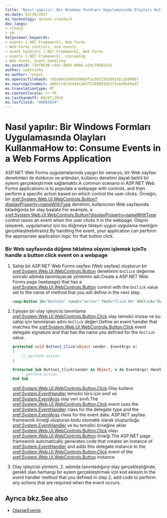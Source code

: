 ```yaml
---
title: 'Nasıl yapılır: Bir Windows Formları Uygulamasında Olayları Kullanma'
ms.date: 03/30/2017
ms.technology: dotnet-standard
dev_langs:
- csharp
- vb
helpviewer_keywords:
- events [.NET Framework], Web Forms
- Web Forms controls, and events
- event handlers [.NET Framework], Web Forms
- events [.NET Framework], consuming
- Web Forms, event handling
ms.assetid: 73bf8638-c4ec-4069-b0bb-a1dc79b92e32
author: rpetrusha
ms.author: ronpet
ms.openlocfilehash: c03ab0e1d493d9669f1e3821393d41d1c1b89867
ms.sourcegitcommit: a885cc8c3e444ca6471348893d5373c6e9e49a47
ms.translationtype: MT
ms.contentlocale: tr-TR
ms.lasthandoff: 09/07/2018
ms.locfileid: "44063634"
---
```

# <a name="how-to-consume-events-in-a-web-forms-application"></a><span data-ttu-id="27169-102">Nasıl yapılır: Bir Windows Formları Uygulamasında Olayları Kullanma</span><span class="sxs-lookup"><span data-stu-id="27169-102">How to: Consume Events in a Web Forms Application</span></span>
<span data-ttu-id="27169-103">ASP.NET Web Forms uygulamalarında yaygın bir senaryo, bir Web sayfası denetimleri ile doldurun ve ardından, kullanıcı denetimi dayalı belirli bir eylemi gerçekleştirmek sağlamaktır.</span><span class="sxs-lookup"><span data-stu-id="27169-103">A common scenario in ASP.NET Web Forms applications is to populate a webpage with controls, and then perform a specific action based on which control the user clicks.</span></span> <span data-ttu-id="27169-104">Örneğin, bir <xref:System.Web.UI.WebControls.Button?displayProperty=nameWithType> denetimi, kullanıcının Web sayfasında tıkladığında bir olay başlatır.</span><span class="sxs-lookup"><span data-stu-id="27169-104">For example, a <xref:System.Web.UI.WebControls.Button?displayProperty=nameWithType> control raises an event when the user clicks it in the webpage.</span></span> <span data-ttu-id="27169-105">Olayını işleyerek, uygulamanız için bu düğmeye tıklayın uygun uygulama mantığını gerçekleştirebilirsiniz.</span><span class="sxs-lookup"><span data-stu-id="27169-105">By handling the event, your application can perform the appropriate application logic for that button click.</span></span>  
  
### <a name="to-handle-a-button-click-event-on-a-webpage"></a><span data-ttu-id="27169-106">Bir Web sayfasında düğme tıklatma olayını işlemek için</span><span class="sxs-lookup"><span data-stu-id="27169-106">To handle a button click event on a webpage</span></span>  
  
1.  <span data-ttu-id="27169-107">Sahip bir ASP.NET Web Forms sayfası (Web sayfası) oluşturun bir <xref:System.Web.UI.WebControls.Button> denetimini `OnClick` değerine sonraki adımda tanımlayacak yöntemin adı.</span><span class="sxs-lookup"><span data-stu-id="27169-107">Create a ASP.NET Web Forms page (webpage) that has a <xref:System.Web.UI.WebControls.Button> control with the `OnClick` value set to the name of method that you will define in the next step.</span></span>  
  
    ```xml  
    <asp:Button ID="Button1" runat="server" Text="Click Me" OnClick="Button1_Click" />  
    ```  
  
2.  <span data-ttu-id="27169-108">Eşleşen bir olay işleyicisi tanımlama <xref:System.Web.UI.WebControls.Button.Click> olay temsilci imzası ve bu sahip için tanımlanan adını `OnClick` değeri.</span><span class="sxs-lookup"><span data-stu-id="27169-108">Define an event handler that matches the <xref:System.Web.UI.WebControls.Button.Click> event delegate signature and that has the name you defined for the `OnClick` value.</span></span>  
  
    ```csharp  
    protected void Button1_Click(object sender, EventArgs e)  
    {  
        // perform action  
    }  
    ```  
  
    ```vb  
    Protected Sub Button1_Click(sender As Object, e As EventArgs) Handles Button1.Click  
        ' perform action  
    End Sub  
    ```  
  
     <span data-ttu-id="27169-109"><xref:System.Web.UI.WebControls.Button.Click> Olay kullanır <xref:System.EventHandler> temsilci türü için sınıf ve <xref:System.EventArgs> olay veri sınıfı.</span><span class="sxs-lookup"><span data-stu-id="27169-109">The <xref:System.Web.UI.WebControls.Button.Click> event uses the <xref:System.EventHandler> class for the delegate type and the <xref:System.EventArgs> class for the event data.</span></span> <span data-ttu-id="27169-110">ASP.NET sayfası framework örneği oluşturan kodu otomatik olarak oluşturduğu <xref:System.EventHandler> ve bu temsilci örneğine ekler <xref:System.Web.UI.WebControls.Button.Click> olayı <xref:System.Web.UI.WebControls.Button> örneği.</span><span class="sxs-lookup"><span data-stu-id="27169-110">The ASP.NET page framework automatically generates code that creates an instance of <xref:System.EventHandler> and adds this delegate instance to the <xref:System.Web.UI.WebControls.Button.Click> event of the <xref:System.Web.UI.WebControls.Button> instance.</span></span>  
  
3.  <span data-ttu-id="27169-111">Olay işleyicisi yöntemi, 2. adımda tanımladığınız olay gerçekleştiğinde, gerekli olan herhangi bir eylem gerçekleştirmek için kod ekleyin.</span><span class="sxs-lookup"><span data-stu-id="27169-111">In the event handler method that you defined in step 2, add code to perform any actions that are required when the event occurs.</span></span>  
  
## <a name="see-also"></a><span data-ttu-id="27169-112">Ayrıca bkz.</span><span class="sxs-lookup"><span data-stu-id="27169-112">See also</span></span>

- [<span data-ttu-id="27169-113">Olaylar</span><span class="sxs-lookup"><span data-stu-id="27169-113">Events</span></span>](../../../docs/standard/events/index.md)
